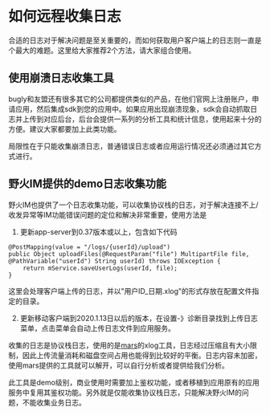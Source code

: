 # 如何远程收集日志
合适的日志对于解决问题是至关重要的，而如何获取用户客户端上的日志则一直是个最大的难题。这里给大家推荐2个方法，请大家组合使用。

## 使用崩溃日志收集工具
bugly和友盟还有很多其它的公司都提供类似的产品，在他们官网上注册账户，申请应用，然后集成sdk到您的应用中。如果应用出现崩溃现象，sdk会自动抓取日志并上传到对应后台，后台会提供一系列的分析工具和统计信息，使用起来十分的方便。建议大家都要加上此类功能。

局限性在于只能收集崩溃日志，普通错误日志或者应用运行情况还必须通过其它方式进行。

## 野火IM提供的demo日志收集功能
野火IM也提供了一个日志收集功能，可以收集协议栈的日志，对于解决连接不上/收发异常等IM功能错误问题的定位和解决非常重要，使用方法是
1. 更新app-server到0.37版本或以上，包含如下代码
```
@PostMapping(value = "/logs/{userId}/upload")
public Object uploadFiles(@RequestParam("file") MultipartFile file, @PathVariable("userId") String userId) throws IOException {
    return mService.saveUserLogs(userId, file);
}
```
这里会处理客户端上传的日志，并以"用户ID_日期.xlog"的形式存放在配置文件指定的目录。

2. 更新移动客户端到2020.1.13日以后的版本，在设置-》诊断目录找到上传日志菜单，点击菜单会自动上传日志文件到应用服务。

收集的日志是协议栈日志，使用的是[mars](https://github.com/Tencent/mars)的xlog工具，日志经过压缩且有大小限制，因此上传流量消耗和磁盘空间占用也能得到比较好的平衡。日志内容未加密，使用mars提供的工具就可以解开，可以自行分析或者提供给我们分析。

此工具是demo级别，商业使用时需要加上鉴权功能，或者移植到应用原有的应用服务中复用其鉴权功能。另外就是仅能收集协议栈日志，只能解决野火IM的问题，不能收集业务日志。
